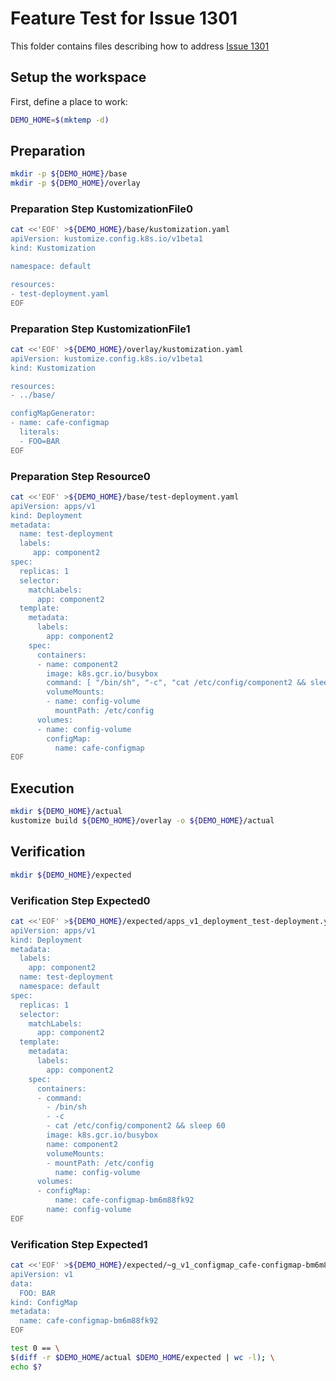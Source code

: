 # Feature Test for Issue 1301


This folder contains files describing how to address [Issue 1301](https://github.com/kubernetes-sigs/kustomize/issues/1301)

## Setup the workspace

First, define a place to work:

<!-- @makeWorkplace @test -->
```bash
DEMO_HOME=$(mktemp -d)
```

## Preparation

<!-- @makeDirectories @test -->
```bash
mkdir -p ${DEMO_HOME}/base
mkdir -p ${DEMO_HOME}/overlay
```

### Preparation Step KustomizationFile0

<!-- @createKustomizationFile0 @test -->
```bash
cat <<'EOF' >${DEMO_HOME}/base/kustomization.yaml
apiVersion: kustomize.config.k8s.io/v1beta1
kind: Kustomization

namespace: default

resources:
- test-deployment.yaml
EOF
```


### Preparation Step KustomizationFile1

<!-- @createKustomizationFile1 @test -->
```bash
cat <<'EOF' >${DEMO_HOME}/overlay/kustomization.yaml
apiVersion: kustomize.config.k8s.io/v1beta1
kind: Kustomization

resources:
- ../base/

configMapGenerator:
- name: cafe-configmap
  literals:
  - FOO=BAR
EOF
```


### Preparation Step Resource0

<!-- @createResource0 @test -->
```bash
cat <<'EOF' >${DEMO_HOME}/base/test-deployment.yaml
apiVersion: apps/v1
kind: Deployment
metadata:
  name: test-deployment
  labels:
     app: component2
spec:
  replicas: 1
  selector:
    matchLabels:
      app: component2
  template:
    metadata:
      labels:
        app: component2
    spec:
      containers:
      - name: component2
        image: k8s.gcr.io/busybox
        command: [ "/bin/sh", "-c", "cat /etc/config/component2 && sleep 60" ]
        volumeMounts:
        - name: config-volume
          mountPath: /etc/config
      volumes:
      - name: config-volume
        configMap:
          name: cafe-configmap
EOF
```

## Execution

<!-- @build @test -->
```bash
mkdir ${DEMO_HOME}/actual
kustomize build ${DEMO_HOME}/overlay -o ${DEMO_HOME}/actual
```

## Verification

<!-- @createExpectedDir @test -->
```bash
mkdir ${DEMO_HOME}/expected
```


### Verification Step Expected0

<!-- @createExpected0 @test -->
```bash
cat <<'EOF' >${DEMO_HOME}/expected/apps_v1_deployment_test-deployment.yaml
apiVersion: apps/v1
kind: Deployment
metadata:
  labels:
    app: component2
  name: test-deployment
  namespace: default
spec:
  replicas: 1
  selector:
    matchLabels:
      app: component2
  template:
    metadata:
      labels:
        app: component2
    spec:
      containers:
      - command:
        - /bin/sh
        - -c
        - cat /etc/config/component2 && sleep 60
        image: k8s.gcr.io/busybox
        name: component2
        volumeMounts:
        - mountPath: /etc/config
          name: config-volume
      volumes:
      - configMap:
          name: cafe-configmap-bm6m88fk92
        name: config-volume
EOF
```


### Verification Step Expected1

<!-- @createExpected1 @test -->
```bash
cat <<'EOF' >${DEMO_HOME}/expected/~g_v1_configmap_cafe-configmap-bm6m88fk92.yaml
apiVersion: v1
data:
  FOO: BAR
kind: ConfigMap
metadata:
  name: cafe-configmap-bm6m88fk92
EOF
```


<!-- @compareActualToExpected @test -->
```bash
test 0 == \
$(diff -r $DEMO_HOME/actual $DEMO_HOME/expected | wc -l); \
echo $?
```

